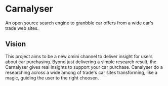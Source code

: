# Carnalyser
An open source search engine to granbble car offers from a wide car's trade web sites. 

## Vision
This project aims to be a new omini channel to deliver insight for users about car purchasing. Byond just delivering a simple research result, the Carnalyser gives real insights to support your car purchase. Canalyser do a researching across a wide among of trade's car sites transforming, like a magic, guiding the user to the right choosen.
